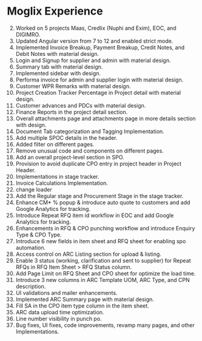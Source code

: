# Moglix Experience
2. Worked on 5 projects Maas, Credlix (Nuphi and Exim), EOC, and DIGIMRO.
3. Updated Angular version from 7 to 12 and enabled strict mode.
1. Implemented Invoice Breakup, Payment Breakup, Credit Notes, and Debit Notes with material design.
4. Login and Signup for supplier and admin with material design.
5. Summary tab with material design.
6. Implemented sidebar with design.
7. Performa invoice for admin and supplier login with material design.
8. Customer WPR Remarks with material design.
9. Project Creation Tracker Percentage in Project detail with material design.
10. Customer advances and PDCs with material design.
11. Finance Reports in the project detail section.
12. Overall attachments page and attachments page in more details section with design.
13. Document Tab categorization and Tagging Implementation.
14. Add multiple SPOC details in the header.
15. Added filter on different pages.
16. Remove unusual code and components on different pages.
17. Add an overall project-level section in SPO.
18. Provision to avoid duplicate CPO entry in project header in Project Header.
19. Implementations in stage tracker.
20. Invoice Calculations Implementation.
21. change loader
22. Add the Regular stage and Procurement Stage in the stage tracker.
24. Enhance CM* % popup & introduce auto quote to customers and add Google Analytics for tracking.
25. Introduce Repeat RFQ item id workflow in EOC and add Google Analytics for tracking.
26. Enhancements in RFQ & CPO punching workflow and introduce Enquiry Type & CPO Type.
27. Introduce 6 new fields in item sheet and RFQ sheet for enabling spo automation.
28. Access control on ARC Listing section for upload & listing.
29. Enable 3 status (working, clarification and sent to supplier) for Repeat RFQs in RFQ Item Sheet > RFQ Status column.
30. Add Page Limit on RFQ Sheet and CPO sheet for optimize the load time.
31. Introduce 3 new columns in ARC Template UOM, ARC Type, and CPN description.
32. UI validations and mailer enhancements.
33. Implemented ARC Summary page with material design.
34. Fill SA in the CPO item type column in the item sheet.
35. ARC data upload time optimization.
36. Line number visibility in punch po.
23. Bug fixes, UI fixes, code improvements, revamp many pages, and other Implementations.
